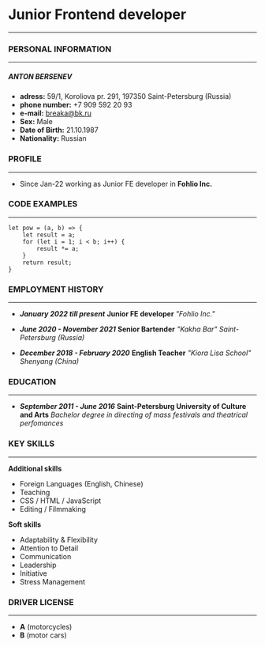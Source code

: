 # Junior Frontend developer

---

### PERSONAL INFORMATION

---

##### ANTON BERSENEV

- **adress:** 59/1, Koroliova pr. 291, 197350 Saint-Petersburg (Russia)
- **phone number:** +7 909 592 20 93
- **e-mail:** breaka@bk.ru
- **Sex:** Male
- **Date of Birth:** 21.10.1987
- **Nationality:** Russian

### PROFILE

---

- Since Jan-22 working as Junior FE developer in **Fohlio Inc.**

### CODE EXAMPLES

---

```
let pow = (a, b) => {
    let result = a;
    for (let i = 1; i < b; i++) {
        result *= a;
    }
    return result;
}
```

### EMPLOYMENT HISTORY

---

- **_January 2022 till present_**
  **Junior FE developer**
  _"Fohlio Inc."_

- **_June 2020 - November 2021_**
  **Senior Bartender**
  _"Kakha Bar" Saint-Petersburg (Russia)_

- **_December 2018 - February 2020_**
  **English Teacher**
  _"Kiora Lisa School" Shenyang (China)_

### EDUCATION

---

- **_September 2011 - June 2016_**
  **Saint-Petersburg University of Culture and Arts**
  _Bachelor degree in directing of mass festivals and theatrical perfomances_

### KEY SKILLS

---

**Additional skills**

- Foreign Languages (English, Chinese)
- Teaching
- CSS / HTML / JavaScript
- Editing / Filmmaking

**Soft skills**

- Adaptability & Flexibility
- Attention to Detail
- Communication
- Leadership
- Initiative
- Stress Management

### DRIVER LICENSE

---

- **A** (motorcycles)
- **B** (motor cars)